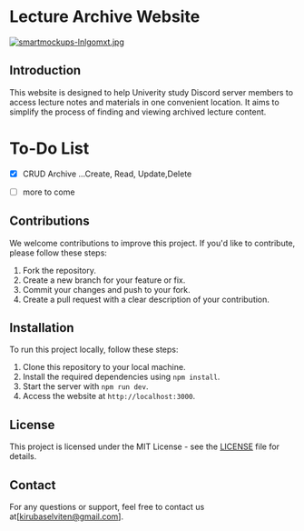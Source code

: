 # Lecture Archive Website
[![smartmockups-lnlgomxt.jpg](https://i.postimg.cc/j2cJ80vj/smartmockups-lnlgomxt.jpg)](https://postimg.cc/8fF55Y28)
## Introduction

This website is designed to help Univerity study Discord server members to access lecture notes and materials in one convenient location. It aims to simplify the process of finding and viewing archived lecture content.


# To-Do List

- [x] CRUD Archive ...Create, Read, Update,Delete
- [ ] more to come



## Contributions

We welcome contributions to improve this project. If you'd like to contribute, please follow these steps:

1. Fork the repository.
2. Create a new branch for your feature or fix.
3. Commit your changes and push to your fork.
4. Create a pull request with a clear description of your contribution.

## Installation

To run this project locally, follow these steps:

1. Clone this repository to your local machine.
2. Install the required dependencies using `npm install`.
3. Start the server with `npm run dev`.
4. Access the website at `http://localhost:3000`.

## License

This project is licensed under the MIT License - see the [LICENSE](LICENSE) file for details.

## Contact

For any questions or support, feel free to contact us at[kirubaselviten@gmail.com].

